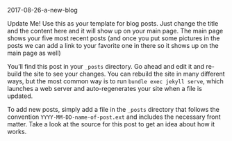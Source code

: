 2017-08-26-a-new-blog

Update Me! Use this as your template for blog posts. Just change the title and the content here and it will show up on your main page. The main page shows your five most recent posts (and once you put some pictures in the posts we can add a link to your favorite one in there so it shows up on the main page as well)

You’ll find this post in your `_posts` directory. Go ahead and edit it and re-build the site to see your changes. You can rebuild the site in many different ways, but the most common way is to run `bundle exec jekyll serve`, which launches a web server and auto-regenerates your site when a file is updated.

To add new posts, simply add a file in the `_posts` directory that follows the convention `YYYY-MM-DD-name-of-post.ext` and includes the necessary front matter. Take a look at the source for this post to get an idea about how it works.

